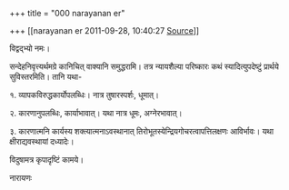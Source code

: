 +++
title = "000 narayanan er"

+++
[[narayanan er	2011-09-28, 10:40:27 [Source](https://groups.google.com/g/bvparishat/c/s5b6w_lTASQ)]]



विद्वद्भ्यो नमः।  

सन्देहनिवृत्त्यर्थमग्रे कानिचित् वाक्यानि समुद्धरामि। तत्र न्यायशैल्या परिष्कारः कथं स्यादित्युपदेष्टुं प्रार्थये सुविस्तरमिति। तानि यथा-

१. व्यापकविरुद्धकार्योपलब्धिः। नात्र तुषारस्पर्शः, धूमात्।

२. कारणानुपलब्धिः, कार्याभावात्। यथा नात्र धूमः, अग्नेरभावात्।

३. कारणात्मनि कार्यस्य शक्त्यात्मनाऽवस्थानात् तिरोभूतस्येन्द्रियगोचरत्वापत्तिलक्षणः आविर्भावः। यथा क्षीराद्यवस्थायां दध्यादेः।

  

विदुषामत्र कृपादृष्टिं कामये।

नारायणः  



  

